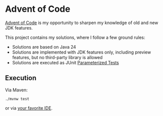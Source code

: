 # Advent of Code

[Advent of Code](https://adventofcode.com/) is my opportunity to sharpen my knowledge of old and new JDK features.

This project contains my solutions, where I follow a few ground rules:
* Solutions are based on Java 24
* Solutions are implemented with JDK features only, including preview features, but no third-party library is allowed
* Solutions are executed as JUnit [Parameterized Tests](https://junit.org/junit5/docs/current/user-guide/#writing-tests-parameterized-tests)

## Execution

Via Maven:

```
./mvnw test
```

or via [your favorite IDE](https://junit.org/junit5/docs/current/user-guide/#running-tests-ide).
